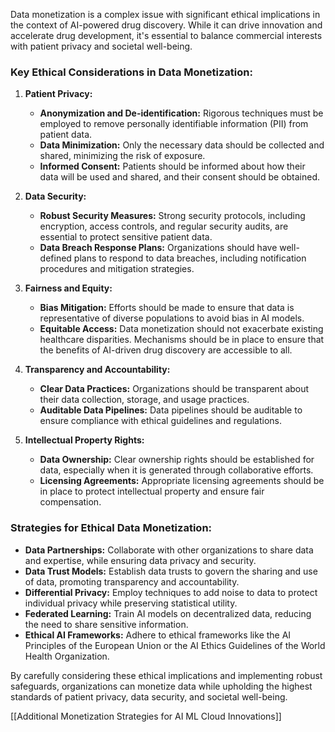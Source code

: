 
Data monetization is a complex issue with significant ethical implications in the context of AI-powered drug discovery. While it can drive innovation and accelerate drug development, it's essential to balance commercial interests with patient privacy and societal well-being.

### Key Ethical Considerations in Data Monetization:

1. **Patient Privacy:**
    
    - **Anonymization and De-identification:** Rigorous techniques must be employed to remove personally identifiable information (PII) from patient data.
    - **Data Minimization:** Only the necessary data should be collected and shared, minimizing the risk of exposure.
    - **Informed Consent:** Patients should be informed about how their data will be used and shared, and their consent should be obtained.
2. **Data Security:**
    
    - **Robust Security Measures:** Strong security protocols, including encryption, access controls, and regular security audits, are essential to protect sensitive patient data.
    - **Data Breach Response Plans:** Organizations should have well-defined plans to respond to data breaches, including notification procedures and mitigation strategies.
3. **Fairness and Equity:**
    
    - **Bias Mitigation:** Efforts should be made to ensure that data is representative of diverse populations to avoid bias in AI models.
    - **Equitable Access:** Data monetization should not exacerbate existing healthcare disparities. Mechanisms should be in place to ensure that the benefits of AI-driven drug discovery are accessible to all.
4. **Transparency and Accountability:**
    
    - **Clear Data Practices:** Organizations should be transparent about their data collection, storage, and usage practices.
    - **Auditable Data Pipelines:** Data pipelines should be auditable to ensure compliance with ethical guidelines and regulations.
5. **Intellectual Property Rights:**
    
    - **Data Ownership:** Clear ownership rights should be established for data, especially when it is generated through collaborative efforts.
    - **Licensing Agreements:** Appropriate licensing agreements should be in place to protect intellectual property and ensure fair compensation.

### Strategies for Ethical Data Monetization:

- **Data Partnerships:** Collaborate with other organizations to share data and expertise, while ensuring data privacy and security.
- **Data Trust Models:** Establish data trusts to govern the sharing and use of data, promoting transparency and accountability.
- **Differential Privacy:** Employ techniques to add noise to data to protect individual privacy while preserving statistical utility.
- **Federated Learning:** Train AI models on decentralized data, reducing the need to share sensitive information.
- **Ethical AI Frameworks:** Adhere to ethical frameworks like the AI Principles of the European Union or the AI Ethics Guidelines of the World Health Organization.

By carefully considering these ethical implications and implementing robust safeguards, organizations can monetize data while upholding the highest standards of patient privacy, data security, and societal well-being.

[[Additional Monetization Strategies for AI ML Cloud Innovations]]
